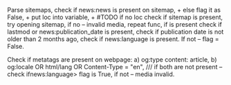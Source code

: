 Parse sitemaps, check if news:news is present on sitemap, +
else flag it as False, +
put loc into variable, +
#TODO
if no loc check if sitemap is present,
try opening sitemap,
if no <sitemap> – invalid media, 
repeat func,
if <loc> is present check if lastmod or news:publication_date is present,
check if publication date is not older than 2 months ago,
check if news:language is present. If not – flag = False.

Check if metatags are present on webpage:
a) og:type content: article,
b) og:locale OR html/lang OR Content-Type = "en",
/// if both are not present – check ifnews:language> flag is True, if not – media invalid.